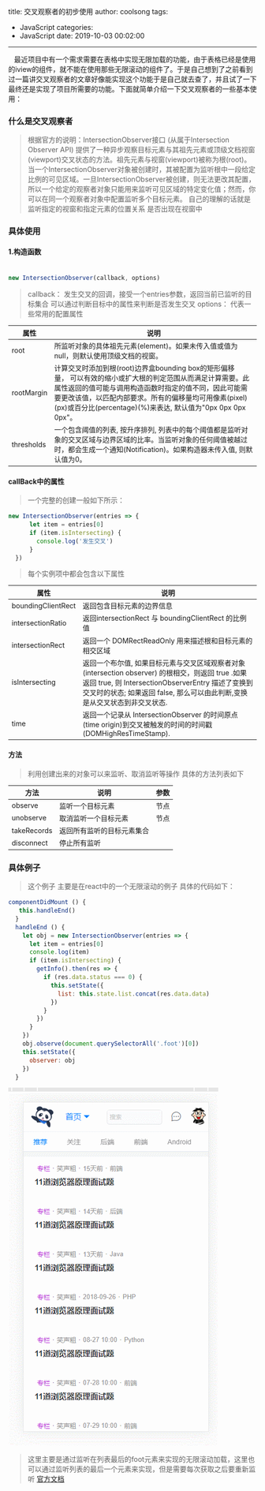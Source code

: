title: 交叉观察者的初步使用
author: coolsong
tags:
  - JavaScript
categories:
  - JavaScript
date: 2019-10-03 00:02:00
---
&nbsp;&nbsp;&nbsp;最近项目中有一个需求需要在表格中实现无限加载的功能，由于表格已经是使用的iview的组件，就不能在使用那些无限滚动的组件了。于是自己想到了之前看到过一篇讲交叉观察者的文章好像能实现这个功能于是自己就去查了，并且试了一下最终还是实现了项目所需要的功能。下面就简单介绍一下交叉观察者的一些基本使用：
<!--more-->
### 什么是交叉观察者
>根据官方的说明：IntersectionObserver接口 (从属于Intersection Observer API) 提供了一种异步观察目标元素与其祖先元素或顶级文档视窗(viewport)交叉状态的方法。祖先元素与视窗(viewport)被称为根(root)。
>当一个IntersectionObserver对象被创建时，其被配置为监听根中一段给定比例的可见区域。一旦IntersectionObserver被创建，则无法更改其配置，所以一个给定的观察者对象只能用来监听可见区域的特定变化值；然而，你可以在同一个观察者对象中配置监听多个目标元素。
>自己的理解的话就是监听指定的视窗和指定元素的位置关系 是否出现在视窗中

### 具体使用

#### 1.构造函数
```JavaScript

new IntersectionObserver(callback, options)
```
>callback：
>发生交叉的回调，接受一个entries参数，返回当前已监听的目标集合 可以通过判断目标中的属性来判断是否发生交叉
>options： 代表一些常用的配置属性

| 属性 | 说明 |
| --- | --- |
| root | 所监听对象的具体祖先元素(element)。如果未传入值或值为null，则默认使用顶级文档的视窗。 |
| rootMargin |计算交叉时添加到根(root)边界盒bounding box的矩形偏移量， 可以有效的缩小或扩大根的判定范围从而满足计算需要。此属性返回的值可能与调用构造函数时指定的值不同，因此可能需要更改该值，以匹配内部要求。所有的偏移量均可用像素(pixel)(px)或百分比(percentage)(%)来表达, 默认值为"0px 0px 0px 0px"。  |
| thresholds | 一个包含阈值的列表, 按升序排列, 列表中的每个阈值都是监听对象的交叉区域与边界区域的比率。当监听对象的任何阈值被越过时，都会生成一个通知(Notification)。如果构造器未传入值, 则默认值为0。 |

#### callBack中的属性
>一个完整的创建一般如下所示：
```JavaScript
new IntersectionObserver(entries => {
      let item = entries[0]
      if (item.isIntersecting) {
        console.log('发生交叉')
      }
  })
```
>每个实例项中都会包含以下属性

| 属性 | 说明 |
| --- | --- |
| boundingClientRect | 返回包含目标元素的边界信息 |
| intersectionRatio  | 返回intersectionRect 与 boundingClientRect 的比例值 |
| intersectionRect | 返回一个 DOMRectReadOnly 用来描述根和目标元素的相交区域 |
| isIntersecting  | 返回一个布尔值, 如果目标元素与交叉区域观察者对象(intersection observer) 的根相交，则返回 true .如果返回 true, 则 IntersectionObserverEntry 描述了变换到交叉时的状态; 如果返回 false, 那么可以由此判断,变换是从交叉状态到非交叉状态. |
| time | 返回一个记录从 IntersectionObserver 的时间原点(time origin)到交叉被触发的时间的时间戳(DOMHighResTimeStamp). |

#### 方法
>利用创建出来的对象可以来监听、取消监听等操作 具体的方法列表如下

| 方法 | 说明 | 参数 |
| --- | --- | --- |
| observe | 监听一个目标元素 | 节点 |
| unobserve | 取消监听一个目标元素  | 节点 |
| takeRecords | 返回所有监听的目标元素集合 | |
| disconnect | 停止所有监听 | |

### 具体例子
>这个例子 主要是在react中的一个无限滚动的例子 具体的代码如下：

```JavaScript
componentDidMount () {
   this.handleEnd()
  }
  handleEnd () {
    let obj = new IntersectionObserver(entries => {
      let item = entries[0]
      console.log(item)
      if (item.isIntersecting) {
        getInfo().then(res => {
          if (res.data.status === 0) {
            this.setState({
              list: this.state.list.concat(res.data.data)
            })
          }
        })
      }
    })
    obj.observe(document.querySelectorAll('.foot')[0])
    this.setState({
      observer: obj
    })
  }
```
![My Pic](/images/observe.gif)

>这里主要是通过监听在列表最后的foot元素来实现的无限滚动加载，这里也可以通过监听列表的最后一个元素来实现，但是需要每次获取之后要重新监听
>[官方文档](https://developer.mozilla.org/zh-CN/docs/Web/API/IntersectionObserverEntry)
